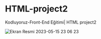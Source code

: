 # HTML-project2
Kodluyoruz-Front-End Eğitimi| HTML project2

![Ekran Resmi 2023-05-15 23 06 23](https://github.com/SedaToraman/html-project1/assets/95501927/48c504f5-34c4-438b-9dd9-50a477066869)

